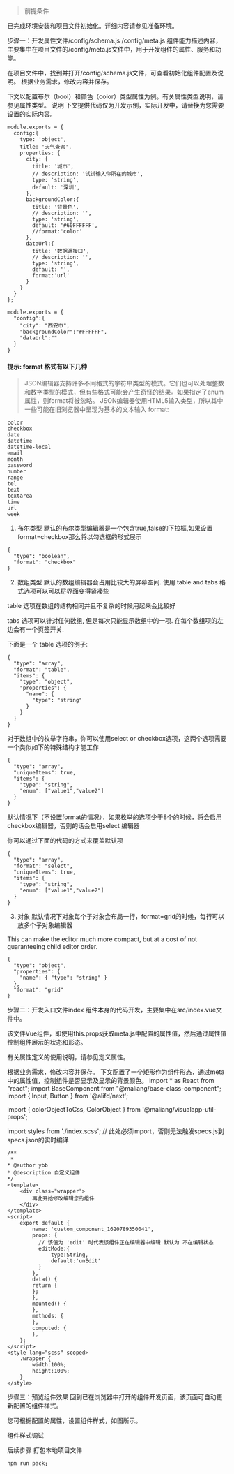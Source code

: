 > 前提条件

已完成环境安装和项目文件初始化。详细内容请参见准备环境。

步骤一：开发属性文件/config/schema.js /config/meta.js
组件能力描述内容，主要集中在项目文件的/config/meta.js文件中，用于开发组件的属性、服务和功能。

在项目文件中，找到并打开/config/schema.js文件，可查看初始化组件配置及说明。
根据业务需求，修改内容并保存。

下文以配置布尔（bool）和颜色（color）类型属性为例。有关属性类型说明，请参见属性类型。
说明 下文提供代码仅为开发示例，实际开发中，请替换为您需要设置的实际内容。
``` 
module.exports = {
  config:{
    type: 'object',
    title: '天气查询',
    properties: {
      city: {
        title: '城市',
        // description: '试试输入你所在的城市',
        type: 'string',
        default: '深圳',
      },
      backgroundColor:{
        title: '背景色',
        // description: '',
        type: 'string',
        default: '#60FFFFFF',
        //format:'color'
      },
      dataUrl:{
        title: '数据源接口',
        // description: '',
        type: 'string',
        default: '',
        format:'url'
      }
    }
  }
};
```
```
module.exports = {
  "config":{
    "city": "西安市",
    "backgroundColor":"#FFFFFF",
    "dataUrl":""
  }
}

```
#### 提示: format 格式有以下几种

> JSON编辑器支持许多不同格式的字符串类型的模式。它们也可以处理整数和数字类型的模式，但有些格式可能会产生奇怪的结果。如果指定了enum属性，则format将被忽略。
> JSON编辑器使用HTML5输入类型，所以其中一些可能在旧浏览器中呈现为基本的文本输入
format:
```
color
checkbox
date
datetime
datetime-local
email
month
password
number
range
tel
text
textarea
time
url
week
```
1. 布尔类型
默认的布尔类型编辑器是一个包含true,false的下拉框,如果设置format=checkbox那么将以勾选框的形式展示

```
{
  "type": "boolean",
  "format": "checkbox"
}
```
2. 数组类型
默认的数组编辑器会占用比较大的屏幕空间. 使用 table and tabs 格式选项可以可以将界面变得紧凑些

table 选项在数组的结构相同并且不复杂的时候用起来会比较好

tabs 选项可以针对任何数组, 但是每次只能显示数组中的一项. 在每个数组项的左边会有一个页签开关.

下面是一个 table 选项的例子:

```
{
  "type": "array",
  "format": "table",
  "items": {
    "type": "object",
    "properties": {
      "name": {
        "type": "string"
      }
    }
  }
}
```

对于数组中的枚举字符串，你可以使用select or checkbox选项，这两个选项需要一个类似如下的特殊结构才能工作

```
{
  "type": "array",
  "uniqueItems": true,
  "items": {
    "type": "string",
    "enum": ["value1","value2"]
  }
}
```
默认情况下（不设置format的情况），如果枚举的选项少于8个的时候，将会启用checkbox编辑器，否则的话会启用select 编辑器

你可以通过下面的代码的方式来覆盖默认项

```
{
  "type": "array",
  "format": "select",
  "uniqueItems": true,
  "items": {
    "type": "string",
    "enum": ["value1","value2"]
  }
}
```

3. 对象
默认情况下对象每个子对象会布局一行，format=grid的时候，每行可以放多个子对象编辑器

This can make the editor much more compact, but at a cost of not guaranteeing child editor order.

```
{
  "type": "object",
  "properties": {
    "name": { "type": "string" }
  },
  "format": "grid"
}
```

步骤二：开发入口文件index
组件本身的代码开发，主要集中在src/index.vue文件中。

该文件Vue组件，即使用this.props获取meta.js中配置的属性值，然后通过属性值控制组件展示的状态和形态。

有关属性定义的使用说明，请参见定义属性。

根据业务需求，修改内容并保存。
下文配置了一个矩形作为组件形态，通过meta中的属性值，控制组件是否显示及显示的背景颜色。
import * as React from "react";
import BaseComponent from "@maliang/base-class-component";
import { Input, Button } from '@alifd/next';

import { colorObjectToCss, ColorObject } from '@maliang/visualapp-util-props';

import styles from './index.scss';
// 此处必须import，否则无法触发specs.js到specs.json的实时编译
```
/**
 * 
* @author ybb
* @description 自定义组件
*/
<template>
    <div class="wrapper">
        再此开始修改编辑您的组件
    </div>
</template>
<script>
    export default {
        name: 'custom_component_1620789350041',
        props: {
          // 该值为 'edit' 时代表该组件正在编辑器中编辑 默认为 不在编辑状态
          editMode:{
              type:String,
              default:'unEdit'
          }
        },
        data() {
        return {
        };
        },
        mounted() {
        },
        methods: {
        },
        computed: {
        },
    };
</script>
<style lang="scss" scoped>
    .wrapper {
        width:100%;
        height:100%;
    }
</style>
```
步骤三：预览组件效果
回到已在浏览器中打开的组件开发页面，该页面可自动更新配置的组件样式。

您可根据配置的属性，设置组件样式，如图所示。

组件样式调试

后续步骤
打包本地项目文件
```
npm run pack;
```